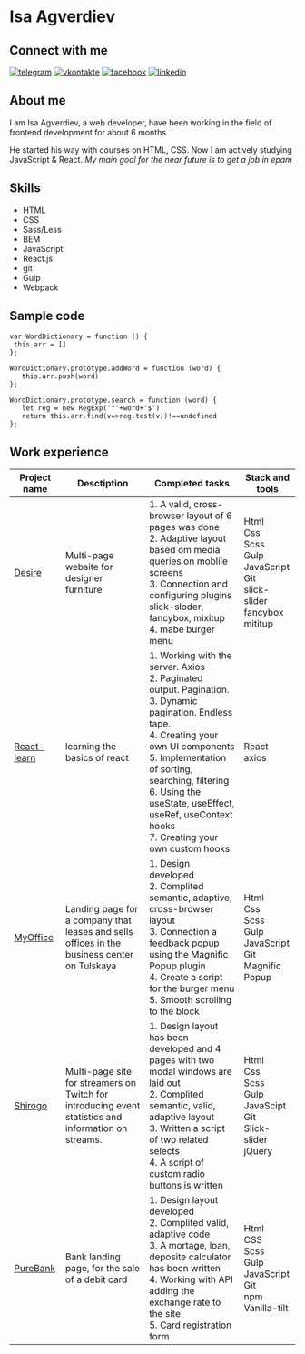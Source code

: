 # Isa Agverdiev

## Connect with me

[![telegram](https://img.shields.io/badge/-telegram-7F44D6?style=for-the-badge&logo=)](https://t.me/isamo_a)
[![vkontakte](https://img.shields.io/badge/-vkontakte-FFAB00?style=for-the-badge&logo=)](https://vk.com/aisamveroirgoibrob)
[![facebook](https://img.shields.io/badge/-facebook-35D4A0?style=for-the-badge&logo=)](https://www.facebook.com/isa.agverdiev)
[![linkedin](https://img.shields.io/badge/-linkedin-0E76A8?style=for-the-badge&logo=)](https://www.linkedin.com/in/isa-agverdiev-038862212/)

## About me

I am Isa Agverdiev, a web developer, have been working in the field of frontend development for
about 6 months

He started his way with courses on HTML, CSS. Now I am actively studying JavaScript & React. _My
main goal for the near future is to get a job in epam_

## Skills

- HTML
- CSS
- Sass/Less
- BEM
- JavaScript
- React.js
- git
- Gulp
- Webpack

## Sample code

```
var WordDictionary = function () {
 this.arr = []
};

WordDictionary.prototype.addWord = function (word) {
   this.arr.push(word)
};

WordDictionary.prototype.search = function (word) {
   let reg = new RegExp('^'+word+'$')
   return this.arr.find(v=>reg.test(v))!==undefined
};
```

## Work experience


| Project name                                                         | Desctiption                                                                                          | Completed tasks                                                                                                                                                                                                                                                                                                    | Stack and tools                                                                         |
| -------------------------------------------------------------------- | ---------------------------------------------------------------------------------------------------- | ------------------------------------------------------------------------------------------------------------------------------------------------------------------------------------------------------------------------------------------------------------------------------------------------------------------ | --------------------------------------------------------------------------------------- |
| <a href='https://github.com/IsaAgverdiev/Desire'>Desire</a>          | Multi-page website for designer furniture                                                            | 1. A valid, cross-browser layout of 6 pages was done<br>2. Adaptive layout based om media queries on moblile screens<br>3. Connection and configuring plugins slick-sloder, fancybox, mixitup<br>4. mabe burger menu                                                                                               | Html<br>Css<br>Scss<br>Gulp<br>JavaScript<br>Git<br>slick-slider<br>fancybox<br>mititup |
| <a href='https://github.com/IsaAgverdiev/react-fund'>React-learn</a> | learning the basics of react                                                                         | 1. Working with the server. Axios <br>2. Paginated output. Pagination. <br>3. Dynamic pagination. Endless tape. <br>4. Creating your own UI components <br>5. Implementation of sorting, searching, filtering <br>6. Using the useState, useEffect, useRef, useContext hooks <br>7. Creating your own custom hooks | React<br>axios                                                                          |
| <a href='https://github.com/IsaAgverdiev/MyOffice'>MyOffice</a>      | Landing page for a company that leases and sells offices in the business center on Tulskaya          | 1. Design developed<br>2. Complited semantic, adaptive, cross-browser layout<br>3. Connection a feedback popup using the Magnific Popup plugin<br>4. Create a script for the burger menu<br>5. Smooth scrolling to the block                                                                                       | Html<br>Css<br>Scss<br>Gulp<br>JavaScript<br>Git<br>Magnific Popup                      |
| <a href='https://github.com/IsaAgverdiev/Shirogo'>Shirogo</a>        | Multi-page site for streamers on Twitch for introducing event statistics and information on streams. | 1. Design layout has been developed and 4 pages with two modal windows are laid out<br>2. Complited semantic, valid, adaptive layout<br>3. Written a script of two related selects<br>4. A script of custom radio buttons is written                                                                               | Html<br>Css<br>Scss<br>Gulp<br>JavaScipt<br>Git<br>Slick-slider<br>jQuery               |
| <a href='https://github.com/IsaAgverdiev/PureBank'>PureBank</a>      | Bank landing page, for the sale of a debit card                                                      | 1. Design layout developed<br>2. Complited valid, adaptive code<br>3. A mortage, loan, deposite calculator has been written<br>4. Working with API adding the exchange rate to the site<br>5. Card registration form                                                                                               | Html<br>CSS<br>Scss<br>Gulp<br>JavaScript<br>Git<br>npm<br>Vanilla-tilt                 |
